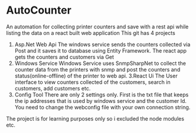 # AutoCounter
An automation for collecting printer counters and save with a rest api while listing the data on a react built web application
This git has 4 projects
1. Asp.Net Web Api
The windows service sends the counters collected via Post and it saves it to database using Entity Framework.
The react app gets the counters and customers via Get
2. Windows Service
Windows Service uses SnmpSharpNet to collect the counter data from the printers with snmp and post the counters and status(online-offline) of the printer to web api. 
3.React Ui
The User interface to view counters collected of the customers, search in customers, add customers etc.
4. Config Tool
There are only 2 settings only. First is the txt file that keeps the ip addresses that is used by windows service and the customer Id.
You need to change the webconfig file with your own connection string.

The project is for learning purposes only so i excluded the node modules etc.
